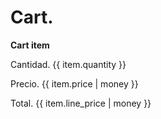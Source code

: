 # Cart.

**Cart item**

Cantidad.
{{ item.quantity }}

Precio.
{{ item.price | money }}

Total.
{{ item.line_price | money }}


